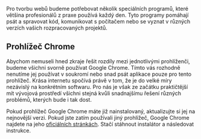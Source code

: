 Pro tvorbu webů budeme potřebovat několik speciálních programů, které většina profesionálů z praxe používá každý den. Tyto programy pomáhají psát a spravovat kód, komunikovat s počítačem nebo se vyznat v různých verzích vašich rozpracovaných projektů.

## Prohlížeč Chrome

Abychom nemuseli hned zkraje řešit rozdíly mezi jednotlivými prohlíženči, budeme všichni svorně používat Google Chrome. Tímto vás rozhodně nenutíme jej používat v soukromí nebo snad psát aplikace pouze pro tento prohlížeč. Krása internetu spočívá právě v tom, že je do velké míry nezávislý na konkrétním softwaru. Pro nás je však ze začátku praktičtější mít vývojová prostředí všichni stejná kvůli snadnajšímu řešení různých problémů, kterých bude i tak dost.

Pokud prohlížeč Google Chrome máte již nainstalovaný, aktualizujte si jej na nejnovější verzi. Pokud jste zatím používali jiný prohlížeč, Google Chrome najdete na jeho [oficiálních stránkách](https://www.google.com/chrome). Stačí stáhnout instalátor a následovat instrukce.
